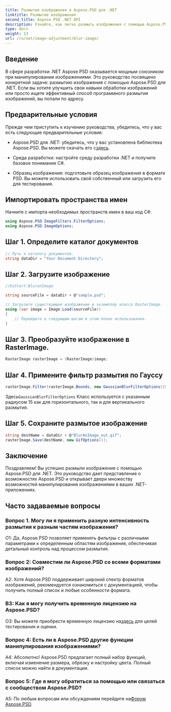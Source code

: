 ```yaml
---
title: Размытие изображения в Aspose.PSD для .NET
linktitle: Размытие изображения
second_title: Aspose.PSD .NET API
description: Узнайте, как легко размыть изображения с помощью Aspose.PSD для .NET. Пошаговое руководство по беспрепятственному манипулированию изображениями в проектах C#.
type: docs
weight: 13
url: /ru/net/image-adjustment/blur-image/
---
```

## Введение

В сфере разработки .NET Aspose.PSD оказывается мощным союзником при манипулировании изображениями. Это руководство посвящено конкретной задаче: размытию изображения с помощью Aspose.PSD для .NET. Если вы хотите улучшить свои навыки обработки изображений или просто ищете эффективный способ программного размытия изображений, вы попали по адресу.

## Предварительные условия

Прежде чем приступить к изучению руководства, убедитесь, что у вас есть следующие предварительные условия:

-  Aspose.PSD для .NET: убедитесь, что у вас установлена библиотека Aspose.PSD. Вы можете скачать его с[здесь](https://releases.aspose.com/psd/net/).

- Среда разработки: настройте среду разработки .NET и получите базовое понимание C#.

- Образец изображения: подготовьте образец изображения в формате PSD. Вы можете использовать свой собственный или загрузить его для тестирования.

## Импортировать пространства имен

Начните с импорта необходимых пространств имен в ваш код C#:

```csharp
using Aspose.PSD.ImageFilters.FilterOptions;
using Aspose.PSD.ImageOptions;
```

## Шаг 1. Определите каталог документов

```csharp
// Путь к каталогу документов.
string dataDir = "Your Document Directory";
```

## Шаг 2. Загрузите изображение

```csharp
//ExStart:BluranImage

string sourceFile = dataDir + @"sample.psd";

// Загрузите существующее изображение в экземпляр класса RasterImage.
using (var image = Image.Load(sourceFile))
{
    // Перейдите к следующим шагам в этом блоке использования.
}
```

## Шаг 3. Преобразуйте изображение в RasterImage.

```csharp
RasterImage rasterImage = (RasterImage)image;
```

## Шаг 4. Примените фильтр размытия по Гауссу

```csharp
rasterImage.Filter(rasterImage.Bounds, new GaussianBlurFilterOptions(15, 15));
```

 Здесь`GaussianBlurFilterOptions` Класс используется с указанным радиусом 15 как для горизонтального, так и для вертикального размытия.

## Шаг 5. Сохраните размытое изображение

```csharp
string destName = dataDir + @"BlurAnImage_out.gif";
rasterImage.Save(destName, new GifOptions());
```

## Заключение

Поздравляем! Вы успешно размыли изображение с помощью Aspose.PSD для .NET. Это руководство дает представление о возможностях Aspose.PSD и открывает двери множеству возможностей манипулирования изображениями в ваших .NET-приложениях.

## Часто задаваемые вопросы

### Вопрос 1. Могу ли я применить разную интенсивность размытия к разным частям изображения?

О1: Да, Aspose.PSD позволяет применять фильтры с различными параметрами к определенным областям изображения, обеспечивая детальный контроль над процессом размытия.

### Вопрос 2: Совместим ли Aspose.PSD со всеми форматами изображений?

A2: Хотя Aspose.PSD поддерживает широкий спектр форматов изображений, рекомендуется ознакомиться с документацией, чтобы получить полный список и любые особенности формата.

### В3: Как я могу получить временную лицензию на Aspose.PSD?

 О3: Вы можете приобрести временную лицензию на[здесь](https://purchase.aspose.com/temporary-license/) для целей тестирования и оценки.

### Вопрос 4: Есть ли в Aspose.PSD другие функции манипулирования изображениями?

А4: Абсолютно! Aspose.PSD предлагает полный набор функций, включая изменение размера, обрезку и настройку цвета. Полный список можно найти в документации.

### Вопрос 5: Где я могу обратиться за помощью или связаться с сообществом Aspose.PSD?

 A5: По любым вопросам или обсуждениям перейдите на[Форум Aspose.PSD](https://forum.aspose.com/c/psd/34).